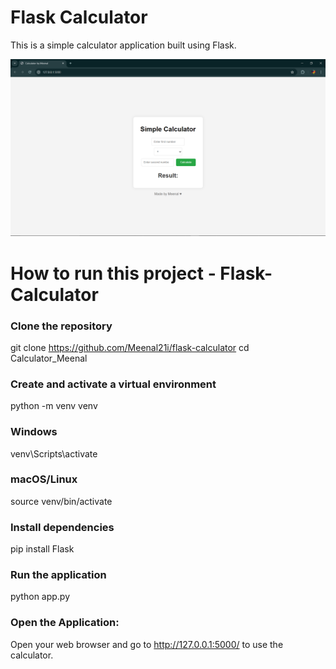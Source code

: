 # Flask Calculator

This is a simple calculator application built using Flask.

![Calculator Screenshot](https://github.com/Meenal21i/flask-calculator/blob/master/Calculator_image.png)

# How to run this project - Flask-Calculator

### Clone the repository
git clone https://github.com/Meenal21i/flask-calculator
cd Calculator_Meenal

### Create and activate a virtual environment
python -m venv venv
### Windows
venv\Scripts\activate

### macOS/Linux
source venv/bin/activate

### Install dependencies
pip install Flask

### Run the application
python app.py

### Open the Application:
Open your web browser and go to http://127.0.0.1:5000/ to use the calculator.
